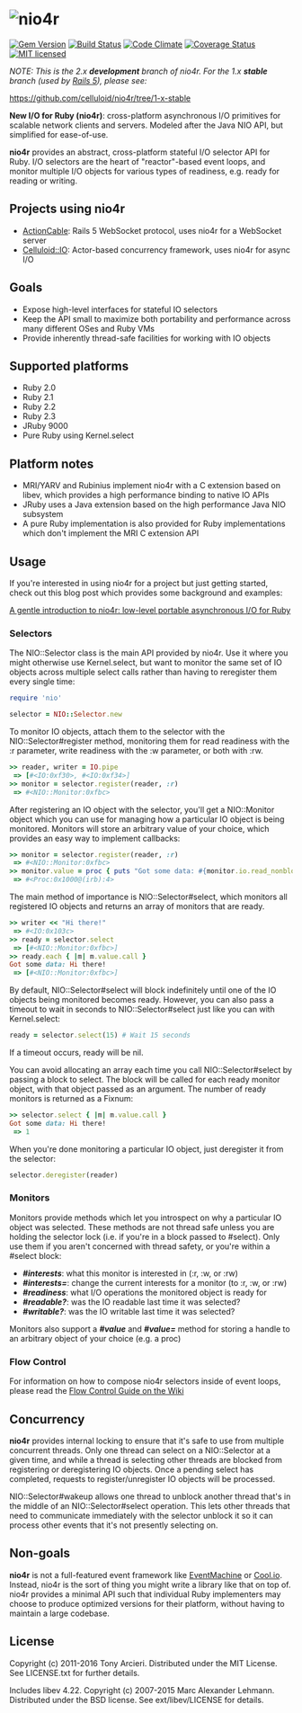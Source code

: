 # ![nio4r](https://raw.github.com/celluloid/nio4r/master/logo.png)

[![Gem Version](https://badge.fury.io/rb/nio4r.svg)](http://rubygems.org/gems/nio4r)
[![Build Status](https://secure.travis-ci.org/celluloid/nio4r.svg?branch=master)](http://travis-ci.org/celluloid/nio4r)
[![Code Climate](https://codeclimate.com/github/celluloid/nio4r.svg)](https://codeclimate.com/github/celluloid/nio4r)
[![Coverage Status](https://coveralls.io/repos/celluloid/nio4r/badge.svg?branch=master)](https://coveralls.io/r/celluloid/nio4r)
[![MIT licensed](https://img.shields.io/badge/license-MIT-blue.svg)](https://github.com/celluloid/nio4r/blob/master/LICENSE.txt)

_NOTE: This is the 2.x **development** branch of nio4r.  For the 1.x **stable**
branch (used by [Rails 5]), please see:_

https://github.com/celluloid/nio4r/tree/1-x-stable

**New I/O for Ruby (nio4r)**: cross-platform asynchronous I/O primitives for
scalable network clients and servers. Modeled after the Java NIO API, but
simplified for ease-of-use.

**nio4r** provides an abstract, cross-platform stateful I/O selector API for Ruby.
I/O selectors are the heart of "reactor"-based event loops, and monitor
multiple I/O objects for various types of readiness, e.g. ready for reading or
writing.

[Rails 5]: https://rubygems.org/gems/actioncable

## Projects using nio4r

* [ActionCable]: Rails 5 WebSocket protocol, uses nio4r for a WebSocket server
* [Celluloid::IO]: Actor-based concurrency framework, uses nio4r for async I/O

[ActionCable]: https://rubygems.org/gems/actioncable
[Celluloid::IO]: https://github.com/celluloid/celluloid-io

## Goals

* Expose high-level interfaces for stateful IO selectors
* Keep the API small to maximize both portability and performance across many
  different OSes and Ruby VMs
* Provide inherently thread-safe facilities for working with IO objects

## Supported platforms

* Ruby 2.0
* Ruby 2.1
* Ruby 2.2
* Ruby 2.3
* JRuby 9000
* Pure Ruby using Kernel.select

## Platform notes

* MRI/YARV and Rubinius implement nio4r with a C extension based on libev,
  which provides a high performance binding to native IO APIs
* JRuby uses a Java extension based on the high performance Java NIO subsystem
* A pure Ruby implementation is also provided for Ruby implementations which
  don't implement the MRI C extension API

## Usage

If you're interested in using nio4r for a project but just getting started,
check out this blog post which provides some background and examples:

[A gentle introduction to nio4r: low-level portable asynchronous I/O for Ruby][blogpost]

[blogpost]: https://tonyarcieri.com/a-gentle-introduction-to-nio4r

### Selectors

The NIO::Selector class is the main API provided by nio4r. Use it where you
might otherwise use Kernel.select, but want to monitor the same set of IO
objects across multiple select calls rather than having to reregister them
every single time:

```ruby
require 'nio'

selector = NIO::Selector.new
```

To monitor IO objects, attach them to the selector with the NIO::Selector#register
method, monitoring them for read readiness with the :r parameter, write
readiness with the :w parameter, or both with :rw.

```ruby
>> reader, writer = IO.pipe
 => [#<IO:0xf30>, #<IO:0xf34>]
>> monitor = selector.register(reader, :r)
 => #<NIO::Monitor:0xfbc>
```

After registering an IO object with the selector, you'll get a NIO::Monitor
object which you can use for managing how a particular IO object is being
monitored. Monitors will store an arbitrary value of your choice, which
provides an easy way to implement callbacks:

```ruby
>> monitor = selector.register(reader, :r)
 => #<NIO::Monitor:0xfbc>
>> monitor.value = proc { puts "Got some data: #{monitor.io.read_nonblock(4096)}" }
 => #<Proc:0x1000@(irb):4>
```

The main method of importance is NIO::Selector#select, which monitors all
registered IO objects and returns an array of monitors that are ready.

```ruby
>> writer << "Hi there!"
 => #<IO:0x103c>
>> ready = selector.select
 => [#<NIO::Monitor:0xfbc>]
>> ready.each { |m| m.value.call }
Got some data: Hi there!
 => [#<NIO::Monitor:0xfbc>]
```

By default, NIO::Selector#select will block indefinitely until one of the IO
objects being monitored becomes ready. However, you can also pass a timeout to
wait in seconds to NIO::Selector#select just like you can with Kernel.select:

```ruby
ready = selector.select(15) # Wait 15 seconds
```

If a timeout occurs, ready will be nil.

You can avoid allocating an array each time you call NIO::Selector#select by
passing a block to select. The block will be called for each ready monitor
object, with that object passed as an argument. The number of ready monitors
is returned as a Fixnum:

```ruby
>> selector.select { |m| m.value.call }
Got some data: Hi there!
 => 1
```

When you're done monitoring a particular IO object, just deregister it from
the selector:

```ruby
selector.deregister(reader)
```

### Monitors

Monitors provide methods which let you introspect on why a particular IO
object was selected. These methods are not thread safe unless you are holding
the selector lock (i.e. if you're in a block passed to #select). Only use them
if you aren't concerned with thread safety, or you're within a #select
block:

- ***#interests***: what this monitor is interested in (:r, :w, or :rw)
- ***#interests=***: change the current interests for a monitor (to :r, :w, or :rw)
- ***#readiness***: what I/O operations the monitored object is ready for
- ***#readable?***: was the IO readable last time it was selected?
- ***#writable?***: was the IO writable last time it was selected?

Monitors also support a ***#value*** and ***#value=*** method for storing a
handle to an arbitrary object of your choice (e.g. a proc)

### Flow Control

For information on how to compose nio4r selectors inside of event loops,
please read the [Flow Control Guide on the
Wiki](https://github.com/celluloid/nio4r/wiki/Basic-Flow-Control)

## Concurrency

**nio4r** provides internal locking to ensure that it's safe to use from multiple
concurrent threads. Only one thread can select on a NIO::Selector at a given
time, and while a thread is selecting other threads are blocked from
registering or deregistering IO objects. Once a pending select has completed,
requests to register/unregister IO objects will be processed.

NIO::Selector#wakeup allows one thread to unblock another thread that's in the
middle of an NIO::Selector#select operation. This lets other threads that need
to communicate immediately with the selector unblock it so it can process
other events that it's not presently selecting on.

## Non-goals

**nio4r** is not a full-featured event framework like [EventMachine] or [Cool.io].
Instead, nio4r is the sort of thing you might write a library like that on
top of. nio4r provides a minimal API such that individual Ruby implementers
may choose to produce optimized versions for their platform, without having
to maintain a large codebase.

[EventMachine]: https://github.com/eventmachine/eventmachine
[Cool.io]: https://coolio.github.io/

## License

Copyright (c) 2011-2016 Tony Arcieri. Distributed under the MIT License.
See LICENSE.txt for further details.

Includes libev 4.22. Copyright (c) 2007-2015 Marc Alexander Lehmann.
Distributed under the BSD license. See ext/libev/LICENSE for details.
